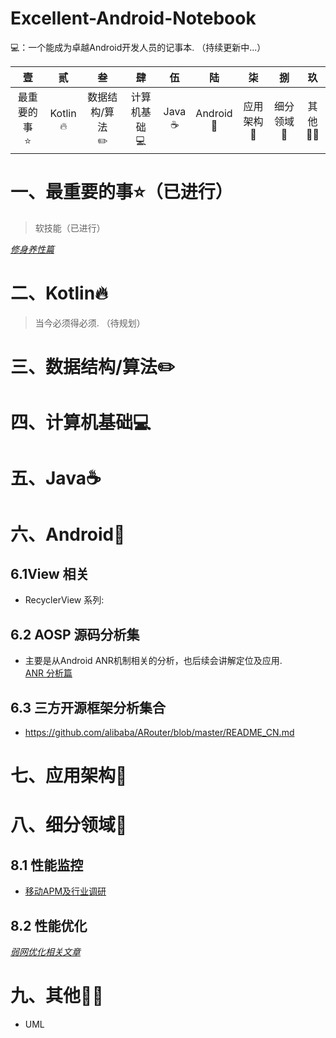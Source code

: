 # Excellent-Android-Notebook
💻：一个能成为卓越Android开发人员的记事本. （持续更新中...）

|<strong>壹</strong>|<strong>贰</strong>|<strong>叁</strong>|<strong>肆</strong>|<strong>伍</strong>|<strong>陆</strong>|<strong>柒</strong>|<strong>捌</strong>|<strong>玖</strong>|
|:---:|:---:|:---:|:---:|:---:|:---:|:---:|:---:|:---:|
|最重要的事<br>⭐️|Kotlin<br>🔥|数据结构/算法<br>✏️|计算机基础<br>💻|Java<br>☕️|Android<br>🤖|应用架构<br>🏡|细分领域<br>🚀|其他<br>💪🏻
# 一、最重要的事⭐️（已进行）
> 软技能（已进行）

<u>*[修身养性篇](https://github.com/David9302/Excellent-Soft-Skills-Programmers)*</u>

# 二、Kotlin🔥
> 当今必须得必须. （待规划）

# 三、数据结构/算法✏️

# 四、计算机基础💻

# 五、Java☕️

# 六、Android🤖
## 6.1View 相关
* RecyclerView 系列: 
## 6.2 AOSP 源码分析集
* 主要是从Android ANR机制相关的分析，也后续会讲解定位及应用.<br>
  [ANR 分析篇](https://github.com/David9302/Excellent-Android-Notebook/blob/main/AOSP/ANR_Analyse.md)
## 6.3 三方开源框架分析集合
* https://github.com/alibaba/ARouter/blob/master/README_CN.md

# 七、应用架构🏡


# 八、细分领域🚀
## 8.1 性能监控
* [移动APM及行业调研](https://github.com/David9302/Excellent-Android-Notebook/blob/main/Other/APM/%E7%A7%BB%E5%8A%A8%E7%AB%AFAPM%E5%BB%BA%E8%AE%BE%E6%96%B9%E6%A1%88%E8%B0%83%E7%A0%94.md)
## 8.2 性能优化
<u>*[弱网优化相关文章](https://segmentfault.com/a/1190000045473906)*</u>

# 九、其他💪🏻
* UML